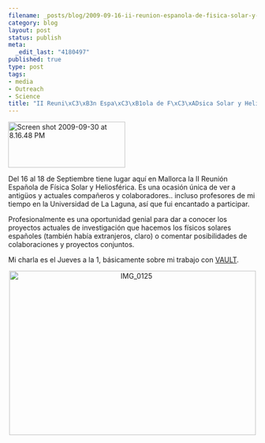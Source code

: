 ```yaml
--- 
filename: _posts/blog/2009-09-16-ii-reunion-espanola-de-fisica-solar-y-heliosferica.md
category: blog
layout: post
status: publish
meta: 
  _edit_last: "4180497"
published: true
type: post
tags: 
- media
- Outreach
- Science
title: "II Reuni\xC3\xB3n Espa\xC3\xB1ola de F\xC3\xADsica Solar y Heliosf\xC3\xA9rica"
---
```

<a href="https://www.riastronomia.es/opencms/opencms/Workshops/R_20090319.html"><img class="aligncenter size-full wp-image-645" title="Screen shot 2009-09-30 at 8.16.48 PM" src="https://nasonurb.files.wordpress.com/2009/09/screen-shot-2009-09-30-at-8-16-48-pm.jpg" alt="Screen shot 2009-09-30 at 8.16.48 PM" width="237" height="93" /></a>

Del 16 al 18 de Septiembre tiene lugar aquí en Mallorca la II Reunión Española de Física Solar y Heliosférica. Es una ocasión única de ver a antigüos y actuales compañeros y colaboradores.. incluso profesores de mi tiempo en la Universidad de La Laguna, así que fui encantado a participar.

Profesionalmente es una oportunidad genial para dar a conocer los proyectos actuales de investigación que hacemos los físicos solares españoles (también había extranjeros, claro) o comentar posibilidades de colaboraciones y proyectos conjuntos.
<p style="text-align:left;">Mi charla es el Jueves a la 1, básicamente sobre mi trabajo con <a href="https://wwwsolar.nrl.navy.mil/rockets/vault/index.html">VAULT</a>.</p>
<p style="text-align:center;"><a title="IMG_0125 by brunosan, on Flickr" href="https://www.flickr.com/photos/nasonurb/3947285373/"><img class="aligncenter" src="https://farm3.static.flickr.com/2640/3947285373_fe5284313a.jpg" alt="IMG_0125" width="500" height="333" /></a></p>
